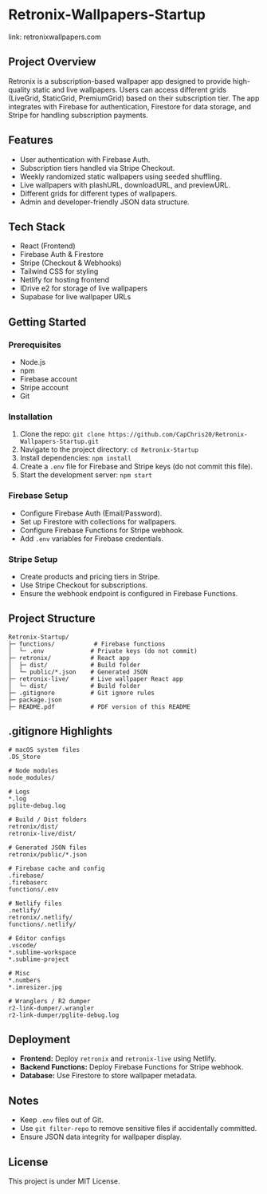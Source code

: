 # Retronix-Wallpapers-Startup
link: retronixwallpapers.com


## Project Overview

Retronix is a subscription-based wallpaper app designed to provide high-quality static and live wallpapers. Users can access different grids (LiveGrid, StaticGrid, PremiumGrid) based on their subscription tier. The app integrates with Firebase for authentication, Firestore for data storage, and Stripe for handling subscription payments.

## Features

* User authentication with Firebase Auth.
* Subscription tiers handled via Stripe Checkout.
* Weekly randomized static wallpapers using seeded shuffling.
* Live wallpapers with plashURL, downloadURL, and previewURL.
* Different grids for different types of wallpapers.
* Admin and developer-friendly JSON data structure.

## Tech Stack

* React (Frontend)
* Firebase Auth & Firestore
* Stripe (Checkout & Webhooks)
* Tailwind CSS for styling
* Netlify for hosting frontend
* IDrive e2 for storage of live wallpapers
* Supabase for live wallpaper URLs

## Getting Started

### Prerequisites

* Node.js
* npm
* Firebase account
* Stripe account
* Git

### Installation

1. Clone the repo: `git clone https://github.com/CapChris20/Retronix-Wallpapers-Startup.git`
2. Navigate to the project directory: `cd Retronix-Startup`
3. Install dependencies: `npm install`
4. Create a `.env` file for Firebase and Stripe keys (do not commit this file).
5. Start the development server: `npm start`

### Firebase Setup

* Configure Firebase Auth (Email/Password).
* Set up Firestore with collections for wallpapers.
* Configure Firebase Functions for Stripe webhook.
* Add `.env` variables for Firebase credentials.

### Stripe Setup

* Create products and pricing tiers in Stripe.
* Use Stripe Checkout for subscriptions.
* Ensure the webhook endpoint is configured in Firebase Functions.

## Project Structure

```
Retronix-Startup/
├─ functions/           # Firebase functions
│  └─ .env             # Private keys (do not commit)
├─ retronix/           # React app
│  ├─ dist/            # Build folder
│  └─ public/*.json    # Generated JSON
├─ retronix-live/      # Live wallpaper React app
│  └─ dist/            # Build folder
├─ .gitignore          # Git ignore rules
├─ package.json
├─ README.pdf          # PDF version of this README
```

## .gitignore Highlights

```
# macOS system files
.DS_Store

# Node modules
node_modules/

# Logs
*.log
pglite-debug.log

# Build / Dist folders
retronix/dist/
retronix-live/dist/

# Generated JSON files
retronix/public/*.json

# Firebase cache and config
.firebase/
.firebaserc
functions/.env

# Netlify files
.netlify/
retronix/.netlify/
functions/.netlify/

# Editor configs
.vscode/
*.sublime-workspace
*.sublime-project

# Misc
*.numbers
*.imresizer.jpg

# Wranglers / R2 dumper
r2-link-dumper/.wrangler
r2-link-dumper/pglite-debug.log
```

## Deployment

* **Frontend:** Deploy `retronix` and `retronix-live` using Netlify.
* **Backend Functions:** Deploy Firebase Functions for Stripe webhook.
* **Database:** Use Firestore to store wallpaper metadata.

## Notes

* Keep `.env` files out of Git.
* Use `git filter-repo` to remove sensitive files if accidentally committed.
* Ensure JSON data integrity for wallpaper display.

## License

This project is under MIT License.
